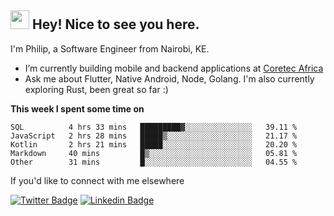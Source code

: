 <h2><img src="https://slackmojis.com/emojis/3643-cool-doge/download" width="30"/> Hey! Nice to see you here.</h2>

<p>I'm Philip, a Software Engineer from Nairobi, KE. 

- I’m currently building mobile and backend applications at [Coretec Africa](https://coretecafrica.com/)</br>
- Ask me about Flutter, Native Android, Node, Golang. I'm also currently exploring Rust, been great so far :)</p>

**This week I spent some time on**
<!--START_SECTION:waka-->

```text
SQL          4 hrs 33 mins   █████████▓░░░░░░░░░░░░░░░   39.11 %
JavaScript   2 hrs 28 mins   █████▒░░░░░░░░░░░░░░░░░░░   21.17 %
Kotlin       2 hrs 21 mins   █████░░░░░░░░░░░░░░░░░░░░   20.20 %
Markdown     40 mins         █▒░░░░░░░░░░░░░░░░░░░░░░░   05.81 %
Other        31 mins         █░░░░░░░░░░░░░░░░░░░░░░░░   04.55 %
```

<!--END_SECTION:waka-->

If you'd like to connect with me elsewhere

[![Twitter Badge](https://img.shields.io/badge/-Twitter-1ca0f1?style=flat-square&labelColor=1ca0f1&logo=twitter&logoColor=white&link=https://twitter.com/_diogorodrigues)](https://twitter.com/kimathiphil)  [![Linkedin Badge](https://img.shields.io/badge/-LinkedIn-blue?style=flat-square&logo=Linkedin&logoColor=white&link=https://www.linkedin.com/in/philip-kimathi-2604a9114/)](https://www.linkedin.com/in/philip-kimathi-2604a9114/)

